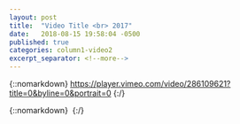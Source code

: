 ```yaml
---
layout: post
title:  "Video Title <br> 2017"
date:   2018-08-15 19:58:04 -0500
published: true
categories: column1-video2
excerpt_separator: <!--more-->
---
```

{::nomarkdown}
https://player.vimeo.com/video/286109621?title=0&byline=0&portrait=0
{:/}  

<!--more-->
{::nomarkdown}
<img class="lazyload" data-vimeo-id="286109621" src="" alt="">
{:/}  
